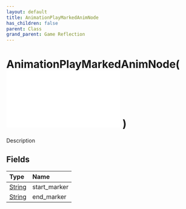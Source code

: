 ```yaml
---
layout: default
title: AnimationPlayMarkedAnimNode
has_children: false
parent: Class
grand_parent: Game Reflection
---
```

# AnimationPlayMarkedAnimNode( ![ AnimationPlayAnimNode ](/game-reflection/classes/animation_play_anim_node.md) )
Description 

## Fields
| Type | Name |
|:-------------|:--------------|
| [String](/game-reflection/components/string.md) | start_marker |
| [String](/game-reflection/components/string.md) | end_marker |
